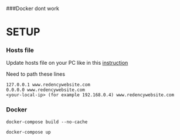 ###Docker dont work

# SETUP

### Hosts file

Update hosts file on your PC like in this [instruction](https://www.nublue.co.uk/guides/edit-hosts-file/#:~:text=In%20Windows%2010%20the%20hosts,%5CDrivers%5Cetc%5Chosts.)

Need to path these lines

    127.0.0.1 www.redencywebsite.com
    0.0.0.0 www.redencywebsite.com
    <your-local-ip> (for example 192.168.0.4) www.redencywebsite.com

### Docker

`docker-compose build --no-cache`

`docker-compose up`

